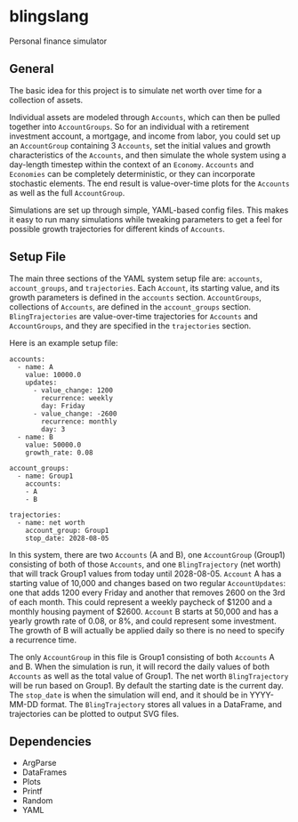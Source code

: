 blingslang
==========

Personal finance simulator


General
-------

The basic idea for this project is to simulate net worth over time for a collection of assets.

Individual assets are modeled through `Accounts`, which can then be pulled together into `AccountGroups`.  So for an individual with a retirement investment account, a mortgage, and income from labor, you could set up an `AccountGroup` containing 3 `Accounts`, set the initial values and growth characteristics of the `Accounts`, and then simulate the whole system using a day-length timestep within the context of an `Economy`.  `Accounts` and `Economies` can be completely deterministic, or they can incorporate stochastic elements.  The end result is value-over-time plots for the `Accounts` as well as the full `AccountGroup`.

Simulations are set up through simple, YAML-based config files.  This makes it easy to run many simulations while tweaking parameters to get a feel for possible growth trajectories for different kinds of `Accounts`.


Setup File
----------

The main three sections of the YAML system setup file are: `accounts`, `account_groups`, and `trajectories`.  Each `Account`, its starting value, and its growth parameters is defined in the `accounts` section.  `AccountGroups`, collections of `Accounts`, are defined in the `account_groups` section.  `BlingTrajectories` are value-over-time trajectories for `Accounts` and `AccountGroups`, and they are specified in the `trajectories` section.

Here is an example setup file:

    accounts:
      - name: A
        value: 10000.0
        updates:
          - value_change: 1200
            recurrence: weekly
            day: Friday
          - value_change: -2600
            recurrence: monthly
            day: 3
      - name: B
        value: 50000.0
        growth_rate: 0.08

    account_groups:
      - name: Group1
        accounts:
        - A
        - B

    trajectories:
      - name: net worth
        account_group: Group1
        stop_date: 2028-08-05

In this system, there are two `Accounts` (A and B), one `AccountGroup` (Group1) consisting of both of those `Accounts`, and one `BlingTrajectory` (net worth) that will track Group1 values from today until 2028-08-05.  `Account` A has a starting value of 10,000 and changes based on two regular `AccountUpdates`: one that adds 1200 every Friday and another that removes 2600 on the 3rd of each month.  This could represent a weekly paycheck of $1200 and a monthly housing payment of $2600.  `Account` B starts at 50,000 and has a yearly growth rate of 0.08, or 8%, and could represent some investment.  The growth of B will actually be applied daily so there is no need to specify a recurrence time.

The only `AccountGroup` in this file is Group1 consisting of both `Accounts` A and B.  When the simulation is run, it will record the daily values of both `Accounts` as well as the total value of Group1.  The net worth `BlingTrajectory` will be run based on Group1.  By default the starting date is the current day.  The `stop_date` is when the simulation will end, and it should be in YYYY-MM-DD format.  The `BlingTrajectory` stores all values in a DataFrame, and trajectories can be plotted to output SVG files.


Dependencies
------------

* ArgParse
* DataFrames
* Plots
* Printf
* Random
* YAML
